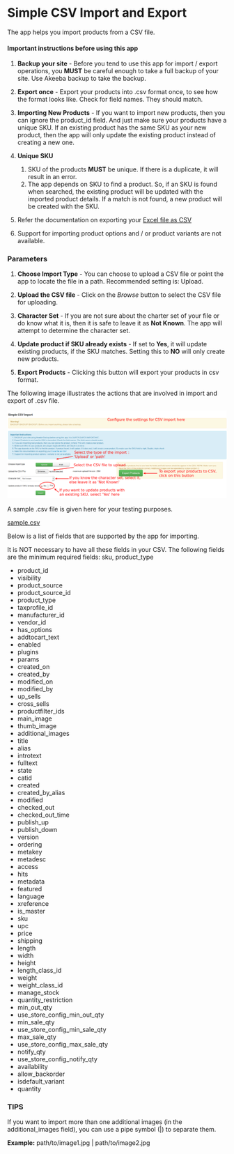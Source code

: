 # Simple CSV Import and Export

The app helps you import products from a CSV file. 

#### Important instructions before using this app

1. **Backup your site** - 
Before you tend to use this app for import / export operations, you **MUST** be careful enough to take a full backup of your site. Use Akeeba backup to take the backup.

2. **Export once** - 
Export your products into .csv format once, to see how the format looks like. Check for field names. They should match. 

3. **Importing New Products** - 
If you want to import new products, then you can ignore the product_id field. And just make sure your products have a unique SKU. If an existing product has the same SKU as your new product, then the app will only update the existing product instead of creating a new one. 

4. **Unique SKU**
    1. SKU of the products **MUST** be unique. If there is a duplicate, it will result in an error.
    2. The app depends on SKU to find a product. So, if an SKU is found when searched, the existing product will be updated with the imported product details. If a match is not found, a new product will be created with the SKU. 

5. Refer the documentation on exporting your <a target="_blank" href="https://support.office.com/en-gb/article/Import-or-export-text-txt-or-csv-files-5250ac4c-663c-47ce-937b-339e391393ba">Excel file as CSV</a>

6. Support for importing product options and / or product variants are not available.

### Parameters

1. **Choose Import Type** - 
You can choose to upload a CSV file or point the app to locate the file in a path. Recommended setting is: Upload.

2. **Upload the CSV file** - 
Click on the *Browse* button to select the CSV file for uploading.

3. **Character Set** -
If you are not sure about the charter set of your file or do know what it is, then it is safe to leave it as **Not Known**. The app will attempt to determine the character set.

4. **Update product if SKU already exists** -
If set to **Yes**, it will update existing products, if the SKU matches. Setting this to **NO** will only create new products. 

5. **Export Products** -
Clicking this button will export your products in csv format. 

The following image illustrates the actions that are involved in import and export of .csv file.

![](csv-import-settings-edited.png)

A sample .csv file is given here for your testing purposes.

[sample.csv](sample.csv)

Below is a list of fields that are supported by the app for importing.

It is NOT necessary to have all these fields in your CSV. The following fields are the minimum required fields: sku, product_type

* product_id
* visibility
* product_source
* product_source_id
* product_type
* taxprofile_id
* manufacturer_id
* vendor_id
* has_options
* addtocart_text
* enabled
* plugins
* params
* created_on
* created_by
* modified_on
* modified_by
* up_sells
* cross_sells
* productfilter_ids
* main_image
* thumb_image
* additional_images
* title
* alias
* introtext
* fulltext
* state
* catid
* created
* created_by_alias
* modified
* checked_out
* checked_out_time
* publish_up
* publish_down
* version
* ordering
* metakey
* metadesc
* access
* hits
* metadata
* featured
* language
* xreference
* is_master
* sku
* upc
* price
* shipping
* length
* width
* height
* length_class_id
* weight
* weight_class_id
* manage_stock
* quantity_restriction
* min_out_qty
* use_store_config_min_out_qty
* min_sale_qty
* use_store_config_min_sale_qty
* max_sale_qty
* use_store_config_max_sale_qty
* notify_qty
* use_store_config_notify_qty
* availability
* allow_backorder
* isdefault_variant
* quantity

### TIPS

If you want to import more than one additional images (in the additional_images field), you can use a pipe symbol (|) to separate them.

**Example:** path/to/image1.jpg | path/to/image2.jpg
